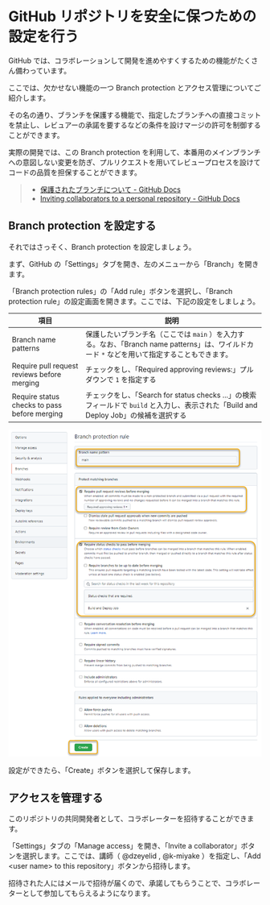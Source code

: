 # GitHub リポジトリを安全に保つための設定を行う

GitHub では、コラボレーションして開発を進めやすくするための機能がたくさん備わっています。

ここでは、欠かせない機能の一つ Branch protection とアクセス管理についてご紹介します。

その名の通り、ブランチを保護する機能で、指定したブランチへの直接コミットを禁止し、レビュアーの承諾を要するなどの条件を設けマージの許可を制御することができます。

実際の開発では、この Branch protection を利用して、本番用のメインブランチへの意図しない変更を防ぎ、プルリクエストを用いてレビュープロセスを設けてコードの品質を担保することができます。

> - [保護されたブランチについて - GitHub Docs](https://docs.github.com/ja/github/administering-a-repository/defining-the-mergeability-of-pull-requests/about-protected-branches)
> - [Inviting collaborators to a personal repository - GitHub Docs](https://docs.github.com/ja/account-and-profile/setting-up-and-managing-your-github-user-account/managing-access-to-your-personal-repositories/inviting-collaborators-to-a-personal-repository)

## Branch protection を設定する

それではさっそく、Branch protection を設定しましょう。

まず、GitHub の「Settings」タブを開き、左のメニューから「Branch」を開きます。

「Branch protection rules」の「Add rule」ボタンを選択し、「Branch protection rule」の設定画面を開きます。ここでは、下記の設定をしましょう。

| 項目 | 説明 |
|----|----|
| Branch name patterns |  保護したいブランチ名（ここでは `main` ）を入力する。なお、「Branch name patterns」は、ワイルドカード `*` などを用いて指定することもできます。 |
| Require pull request reviews before merging | チェックをし、「Required approving reviews:」プルダウンで `1` を指定する |
| Require status checks to pass before merging | チェックをし、「Search for status checks ...」の検索フィールドで `build` と入力し、表示された「Build and Deploy Job」の候補を選択する |

![「Branch protection rule」の設定画面](./images/github_branch-protection-rule.png)

設定ができたら、「Create」ボタンを選択して保存します。

## アクセスを管理する

このリポジトリの共同開発者として、コラボレーターを招待することができます。

「Settings」タブの「Manage access」を開き、「Invite a collaborator」ボタンを選択します。ここでは、講師（ @dzeyelid , @k-miyake  ）を指定し、「Add \<user name\> to this repository」ボタンから招待します。

招待された人にはメールで招待が届くので、承諾してもらうことで、コラボレーターとして参加してもらえるようになります。

